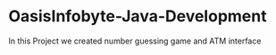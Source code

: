 # OasisInfobyte-Java-Development 

In this Project we created number guessing game and ATM interface
